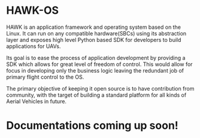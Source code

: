 # HAWK-OS
HAWK is an application framework and operating system based on the Linux. It can run on any compatible hardware(SBCs) using its abstraction layer and exposes high level Python based SDK for developers to build applications for UAVs. 

Its goal is to ease the process of application development by providing a SDK which allows for great level of freedom of control. This would allow for focus in developing only the business logic leaving the redundant job of primary flight control to the OS. 

The primary objective of keeping it open source is to have contribution from community, with the target of building a standard platform for all kinds of Aerial Vehicles in future. 

# Documentations coming up soon!
